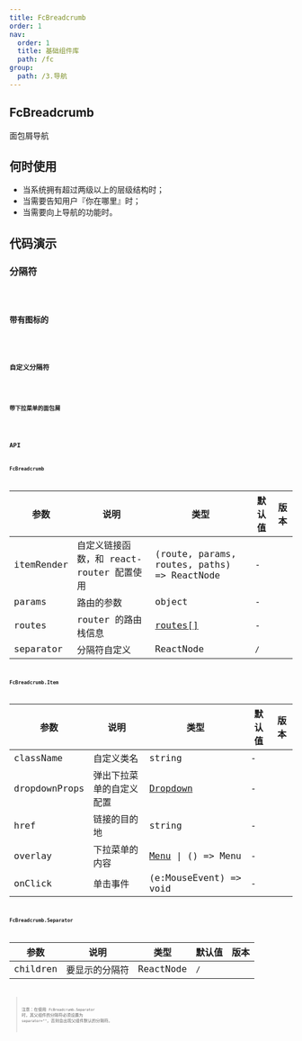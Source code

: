 ```yaml
---
title: FcBreadcrumb
order: 1
nav:
  order: 1
  title: 基础组件库
  path: /fc
group:
  path: /3.导航
---
```


## FcBreadcrumb 

面包屑导航

## 何时使用

- 当系统拥有超过两级以上的层级结构时；
- 当需要告知用户『你在哪里』时；
- 当需要向上导航的功能时。


## 代码演示

### 分隔符

<code src="./demo/base01.tsx" />

### 带有图标的

<code src="./demo/base02.tsx" />

### 自定义分隔符 

<code src="./demo/base03.tsx" />

### 带下拉菜单的面包屑 

<code src="./demo/base04.tsx" />


## API

### FcBreadcrumb

| 参数 | 说明 | 类型 | 默认值 | 版本 |
| --- | --- | --- | --- | --- |
| itemRender | 自定义链接函数，和 react-router 配置使用 | (route, params, routes, paths) => ReactNode | - |  |
| params | 路由的参数 | object | - |  |
| routes | router 的路由栈信息 | [routes\[\]](#routes) | - |  |
| separator | 分隔符自定义 | ReactNode | `/` |  |

### FcBreadcrumb.Item

| 参数 | 说明 | 类型 | 默认值 | 版本 |
| --- | --- | --- | --- | --- |
| className | 自定义类名 | string | - |  |
| dropdownProps | 弹出下拉菜单的自定义配置 | [Dropdown](/components/dropdown) | - |  |
| href | 链接的目的地 | string | - |  |
| overlay | 下拉菜单的内容 | [Menu](/components/menu) \| () => Menu | - |  |
| onClick | 单击事件 | (e:MouseEvent) => void | - |  |

### FcBreadcrumb.Separator

| 参数 | 说明 | 类型 | 默认值 | 版本 |
| --- | --- | --- | --- | --- |
| children | 要显示的分隔符 | ReactNode | `/` |  |

> 注意：在使用 `FcBreadcrumb.Separator` 时，其父组件的分隔符必须设置为 `separator=""`，否则会出现父组件默认的分隔符。
